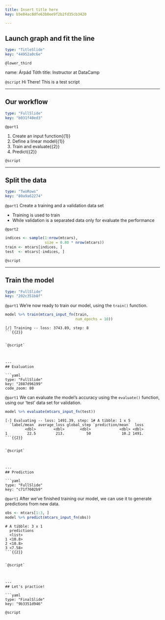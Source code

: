 ```yaml
---
title: Insert title here
key: b5e84ac8dfe63b0ee9f2b2fd35cb3420

---
```

## Launch graph and fit the line

```yaml
type: "TitleSlide"
key: "44952a0c6e"
```

`@lower_third`

name: Árpád Tóth
title: Instructor at DataCamp


`@script`
Hi There! This is a test script


---
## Our workflow

```yaml
type: "FullSlide"
key: "b031f40ed3"
```

`@part1`
1. Create an input function{{1}}
2. Define a linear model{{1}}
3. Train and evaluate{{2}}
4. Predict{{2}}


`@script`



---
## Split the data

```yaml
type: "TwoRows"
key: "80a9a62274"
```

`@part1`
Create a training and a validation data set
- Training is used to train
- While validation is a separated data only for evaluate the performance


`@part2`
```r
indices <- sample(1:nrow(mtcars), 
                  size = 0.80 * nrow(mtcars))
train <- mtcars[indices, ]
test  <- mtcars[-indices, ]
```


`@script`



---
## Train the model

```yaml
type: "FullSlide"
key: "202c351b8f"
```

`@part1`
We’re now ready to train our model, using the ```train()``` function.


```r
model %>% train(mtcars_input_fn(train, 
                                num_epochs = 10))
```

```out
[/] Training -- loss: 3743.89, step: 8
```{{2}}


`@script`



---
## Evaluation

```yaml
type: "FullSlide"
key: "2887d96199"
code_zoom: 80
```

`@part1`
We can evaluate the model’s accuracy using the ```evaluate()``` function, using our ‘test’ data set for validation.

```r
model %>% evaluate(mtcars_input_fn(test))
```

```out
[-] Evaluating -- loss: 1491.39, step: 1# A tibble: 1 x 5
  `label/mean` average_loss global_step `prediction/mean`  loss
         <dbl>        <dbl>       <dbl>             <dbl> <dbl>
1         22.5         213.          50              10.2 1491.
```{{2}}


`@script`



---
## Prediction

```yaml
type: "FullSlide"
key: "c71f7602b9"
```

`@part1`
After we’ve finished training our model, we can use it to generate predictions from new data.

```r
obs <- mtcars[1:3, ]
model %>% predict(mtcars_input_fn(obs))
```

```out
# A tibble: 3 x 1
  predictions
  <list>     
1 <10.8>     
2 <10.8>     
3 <7.58>   
```{{2}}


`@script`



---
## Let's practice!

```yaml
type: "FinalSlide"
key: "9b3351d946"
```

`@script`


